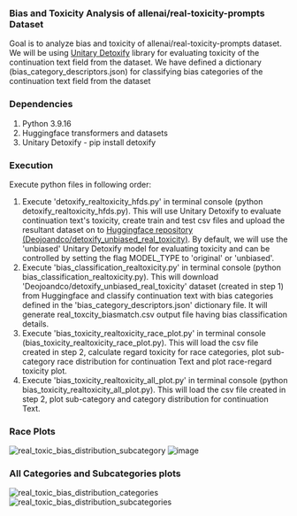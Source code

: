 ### Bias and Toxicity Analysis of allenai/real-toxicity-prompts Dataset
Goal is to analyze bias and toxicity of allenai/real-toxicity-prompts dataset. We will be using [Unitary Detoxify](https://github.com/unitaryai/detoxify) library for evaluating toxicity of the continuation text field from the dataset. We have defined a dictionary (bias_category_descriptors.json) for classifying bias categories of the continuation text field from the dataset



### Dependencies
1. Python 3.9.16
2. Huggingface transformers and datasets
3. Unitary Detoxify - pip install detoxify



### Execution
Execute python files in following order:
1. Execute 'detoxify_realtoxicity_hfds.py' in terminal console (python detoxify_realtoxicity_hfds.py). This will use Unitary Detoxify to evaluate continuation text's toxicity, create train and test csv files and upload the resultant dataset on to [Huggingface repository (Deojoandco/detoxify_unbiased_real_toxicity)]([https://huggingface.co/datasets/Deojoandco/detoxify_unbiased_hhrlhf_last_assistant](https://huggingface.co/datasets/Deojoandco/detoxify_unbiased_real_toxicity)). By default, we will use the 'unbiased' Unitary Detoxify model for evaluating toxicity and can be controlled by setting the flag MODEL_TYPE to 'original' or 'unbiased'.
2. Execute 'bias_classification_realtoxicity.py' in terminal console (python bias_classification_realtoxicity.py). This will download 'Deojoandco/detoxify_unbiased_real_toxicity' dataset (created in step 1) from Huggingface and classify continuation text with bias categories defined in the 'bias_category_descriptors.json' dictionary file. It will generate real_toxcity_biasmatch.csv output file having bias classification details.
3. Execute 'bias_toxicity_realtoxicity_race_plot.py' in terminal console (bias_toxicity_realtoxicity_race_plot.py). This will load the csv file created in step 2, calculate regard toxicity for race categories, plot sub-category race distribution for continuation Text and plot race-regard toxicity plot.
4. Execute 'bias_toxicity_realtoxicity_all_plot.py' in terminal console (python bias_toxicity_realtoxicity_all_plot.py). This will load the csv file created in step 2, plot sub-category and category distribution for continuation Text.



### Race Plots
![real_toxic_bias_distribution_subcategory](https://user-images.githubusercontent.com/50883840/226857728-23ce9cb7-a199-4755-a1cf-4eef6f118390.jpg)
![image](https://user-images.githubusercontent.com/50883840/226848483-fefa51cf-7032-48ef-9bfe-5da3f080452d.png)

### All Categories and Subcategories plots
![real_toxic_bias_distribution_categories](https://user-images.githubusercontent.com/50883840/226866539-0c240699-6798-48cd-8375-30621f38ff17.jpg)
![real_toxic_bias_distribution_subcategories](https://user-images.githubusercontent.com/50883840/226866571-83a1ef46-61e4-48dd-90a6-dcdbd90bc04c.jpg)


